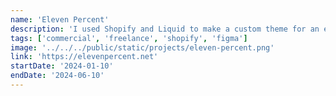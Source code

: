 ```yaml
---
name: 'Eleven Percent'
description: 'I used Shopify and Liquid to make a custom theme for an e-commerce store selling editing presets to elevate videography/photography content.'
tags: ['commercial', 'freelance', 'shopify', 'figma']
image: '../../../public/static/projects/eleven-percent.png'
link: 'https://elevenpercent.net'
startDate: '2024-01-10'
endDate: '2024-06-10'
---
```

